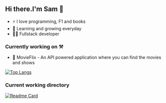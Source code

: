 ## Hi there.I'm Sam 👋

- ⚡ I love programming, F1 and books
- 🌱 Learning and growing everyday
- 🧑‍💻 Fullstack developer





### Currently working on ⚒️

- 🍿 MovieFlix - An API powered application where you can find the movies and shows 



[![Top Langs](https://github-readme-stats.vercel.app/api/top-langs/?username=SskyWalkerR)](https://github.com/SskyWalkerR)


### Current working directory

[![Readme Card](https://github-readme-stats.vercel.app/api/pin/?username=SskyWalkerR&repo=movieflix)](https://github.com/SskyWalkerR/movieflix) 
